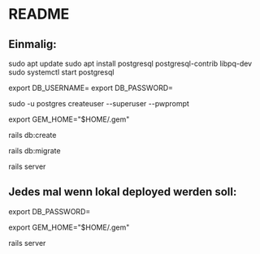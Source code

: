 # README

## Einmalig:
sudo apt update
sudo apt install postgresql postgresql-contrib libpq-dev
sudo systemctl start postgresql

export DB_USERNAME=<euer wsl username>
export DB_PASSWORD=<beliebiges passwort>

sudo -u postgres createuser <euer wsl username> --superuser --pwprompt

export GEM_HOME="$HOME/.gem"

rails db:create

rails db:migrate

rails server


## Jedes mal wenn lokal deployed werden soll:


export DB_PASSWORD=<beliebiges passwort>

export GEM_HOME="$HOME/.gem"

rails server

